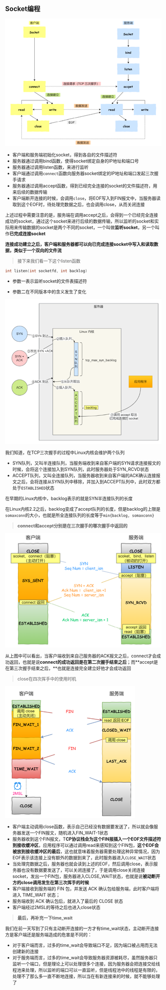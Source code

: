 ## Socket编程

<img src="../../image/ComputerNetwork/image-20211120123409470.png" alt="image-20211120123409470" style="zoom:67%;" />

- 客户端和服务端初始化socket，得到各自的文件描述符
- 服务器通过调用bind函数，使得socket绑定自身的IP地址和端口号
- 服务器通过调用listen函数，来进行监听
- 客户端通过调用`connect`函数向服务器socket绑定的IP地址和端口发起三次握手请求
- 服务器通过调用accept函数，得到已经完全连接的socket的文件描述符，用来后续的数据传输
- 客户端断开连接的时候，会调用`close`，将EOF写入到FIN报文中，当服务器读取到这个EOF时，待处理完数据之后，也会调用close，从而关闭连接

上述过程中需要注意的是，服务端在调用accept之后，会得到一个已经完全连接成功的socket，通过这个socket来进行后续的数据传输，所以监听的socket和实际用来传输数据的socket是两个不同的socket，一个叫做**监听socket**，另一个叫作**已完成连接socket**

**连接成功建立之后，客户端和服务器都可以向已完成连接socket中写入和读取数据，类似于一个双向的文件流**



> 接下来我们看一下这个listen函数

```c
int listen(int socketfd, int backlog)
```

- 参数一表示监听socket的文件表描述符

- 参数二在不同版本中的含义发生了变化

![image-20211120130944306](../../image/ComputerNetwork/image-20211120130944306.png)

我们知道，在TCP三次握手的过程中Linux内核会维护两个队列

- SYN队列，又叫半连接队列，当服务端收到来自客户端的SYN请求连接报文的时候，会将这个连接加入到SYN队列，此时服务器处于SYN_RCVD状态
- ACCEPT队列，又叫全连接队列，当服务器收到来自客户端的ACK确认连接报文之后，会将连接从SYN队列中移除，并加入到ACCEPT队列中，此时双方都处于`ESTABLISHED`状态

在早期的Linux内核中，backlog表示的就是SYN半连接队列的长度

在Linux内核2.2之后，backlog变成了accept队列的长度，但是backlog的上限是`somaxconn`的大小，也就是所全连接队列的长度等于`min{backlog, somaxconn}`



> **connect和accept分别是在三次握手的哪次握手中返回的**

<img src="../../image/ComputerNetwork/image-20211120131544037.png" alt="image-20211120131544037" style="zoom:67%;" />

从上图中可以看出，当客户端收到来自己服务器的ACK报文之后，connect才会成功返回，也就是说**connect的成功返回是在第二次握手结束之后**；而**accept是在第三次握手结束之后，**也就是连接完全建立好他才会成功返回



> close在四次挥手中的使用时机

<img src="../../image/ComputerNetwork/image-20211120132131447.png" alt="image-20211120132131447" style="zoom:67%;" />

- 客户端主动调用close函数，表示自己已经没有数据要发送了，所以就会像服务器发送一个FIN报文，随机进入FIN_WAIT-1状态
- 服务器收到这个FIN报文，T**CP协议栈会为这个FIN报插入一个EOF文件描述符到接收缓冲区**，应用程序可以通过调用read来感知到这个FIN包，**这个EOF会被放到接收缓冲区的最后**，这也就意味着服务器需要处理这种异常情况，因为EOF表示该连接上没有额外的数据到来了，此时服务器进入`CLOSE_WAIT`状态
- 当处理完数据之后，服务器也就会读到上述的EOF，然后调用close，表示服务器也没有数据要发送了，可以关闭连接了，于是调用close关闭连接socket，发出一个FIN包，服务器进入CLOSE_WAIT状态，也就是说**被动断开方的close调用发生在第三次挥手的时候**
- 客户端接收到服务端的 FIN 包，并发送 ACK 确认包给服务端，此时客户端将进⼊ TIME_WAIT 状态；
- 服务端收到 ACK 确认包后，就进⼊了最后的 CLOSE 状态
- 客户端经过2MSL的等待之后也进入close状态





> **最后，再补充一下time_wait**

我们在前一天写到了只有主动断开连接的一方才有time_wait状态，主动断开连接方是客户端还是服务端造成的危害是不同的：

- 对于客户端而言，过多的time_wait会导致端口不足，因为端口被占用而无法创建新的连接
- 对于服务端而言，过多的time_wait会导致服务器资源被耗尽，虽然服务器只监听一个端口，但是理论上可以处理很多个连接，因为服务器会把连接交给线程池来处理，所以监听的端口可以一直监听，但是线程池中的线程是有限的，处理不了那么多一直不断地连接，所以当在有新连接来的时候，就不能够处理了











